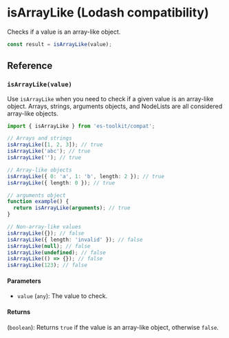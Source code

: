 # isArrayLike (Lodash compatibility)

Checks if a value is an array-like object.

```typescript
const result = isArrayLike(value);
```

## Reference

### `isArrayLike(value)`

Use `isArrayLike` when you need to check if a given value is an array-like object. Arrays, strings, arguments objects, and NodeLists are all considered array-like objects.

```typescript
import { isArrayLike } from 'es-toolkit/compat';

// Arrays and strings
isArrayLike([1, 2, 3]); // true
isArrayLike('abc'); // true
isArrayLike(''); // true

// Array-like objects
isArrayLike({ 0: 'a', 1: 'b', length: 2 }); // true
isArrayLike({ length: 0 }); // true

// arguments object
function example() {
  return isArrayLike(arguments); // true
}

// Non-array-like values
isArrayLike({}); // false
isArrayLike({ length: 'invalid' }); // false
isArrayLike(null); // false
isArrayLike(undefined); // false
isArrayLike(() => {}); // false
isArrayLike(123); // false
```

#### Parameters

- `value` (`any`): The value to check.

#### Returns

(`boolean`): Returns `true` if the value is an array-like object, otherwise `false`.